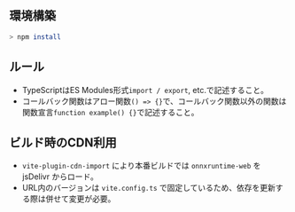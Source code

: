 ## 環境構築
```bash
> npm install
```

## ルール
* TypeScriptはES Modules形式`import / export`, etc.で記述すること。
* コールバック関数はアロー関数`() => {}`で、コールバック関数以外の関数は関数宣言`function example() {}`で記述すること。

## ビルド時のCDN利用
* `vite-plugin-cdn-import` により本番ビルドでは `onnxruntime-web` を jsDelivr からロード。
* URL内のバージョンは `vite.config.ts` で固定しているため、依存を更新する際は併せて変更が必要。
